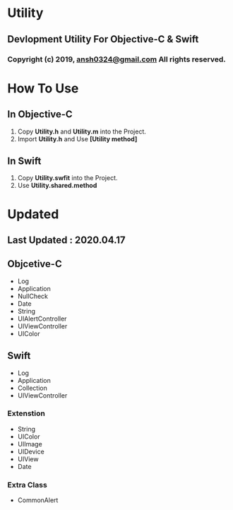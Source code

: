 # Utility

## Devlopment Utility For Objective-C & Swift

### Copyright (c) 2019, ansh0324@gmail.com All rights reserved.



# How To Use

## In Objective-C

1. Copy **Utility.h** and **Utility.m** into the Project.
2. Import **Utility.h** and Use **[Utility method]**

## In Swift

1. Copy **Utility.swfit** into the Project.
2. Use **Utility.shared.method**



# Updated
## Last Updated : 2020.04.17

## Objcetive-C
 - Log
 - Application
 - NullCheck
 - Date
 - String
 - UIAlertController
 - UIViewController
 - UIColor

## Swift
 - Log
 - Application
 - Collection
 - UIViewController
 
 ### Extenstion
 - String
 - UIColor
 - UIImage
 - UIDevice
 - UIView
 - Date
 
 ### Extra Class
  - CommonAlert
